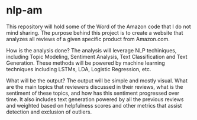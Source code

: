 # nlp-am

This repository will hold some of the Word of the Amazon code that I do not mind sharing.
The purpose behind this project is to create a website that analyzes all reviews of a given specific product from Amazon.com. 

How is the analysis done?
The analysis will leverage NLP techiniques, including Topic Modeling, Sentiment Analysis, Text Classification and Text Generation.
These methods will be powered by machine learning techniques including LSTMs, LDA, Logistic Regression, etc.

What will be the output?
The output will be simple and mostly visual.
What are the main topics that reviewers discussed in their reviews, what is the sentiment of these topics, and how has this sentiment progressed over time. It also includes text generation powered by all the previous reviews and weighted based on helpfulness scores and other metrics that assist detection and exclusion of outliers.
